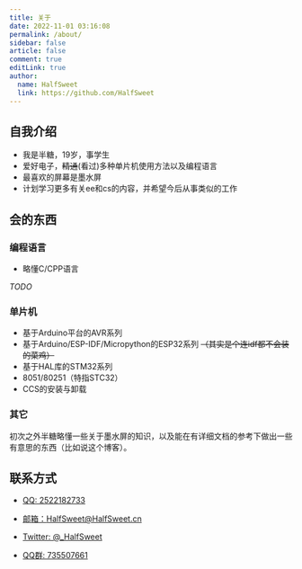 ```yaml
---
title: 关于
date: 2022-11-01 03:16:08
permalink: /about/
sidebar: false
article: false
comment: true
editLink: true
author:
  name: HalfSweet
  link: https://github.com/HalfSweet
---
```


## 自我介绍
* 我是半糖，19岁，事学生
* 爱好电子，~~精通~~(看过)多种单片机使用方法以及编程语言
* 最喜欢的屏幕是墨水屏
* 计划学习更多有关ee和cs的内容，并希望今后从事类似的工作

## 会的东西

### 编程语言
* 略懂C/CPP语言

_TODO_

### 单片机
* 基于Arduino平台的AVR系列
* 基于Arduino/ESP-IDF/Micropython的ESP32系列 ~~（其实是个连idf都不会装的菜鸡）~~
* 基于HAL库的STM32系列
* 8051/80251（特指STC32）
* CCS的安装与卸载

### 其它
初次之外半糖略懂一些关于墨水屏的知识，以及能在有详细文档的参考下做出一些有意思的东西（比如说这个博客）。

## 联系方式
* [QQ: 2522182733](http://wpa.qq.com/msgrd?v=3&uin=2522182733&site=qq&menu=yes)

* <a href="mailto:HalfSweet@HalfSweet.cn">邮箱：HalfSweet@HalfSweet.cn</a>

* [Twitter: @_HalfSweet](https://twitter.com/_HalfSweet)
* [QQ群: 735507661](https://qm.qq.com/cgi-bin/qm/qr?k=amdAg-RMK5iqiyz_UqimPkSP2XXfyA6A&jump_from=webapi&authKey=0L4iDTazDQq1JYbmw+aed8sn4cRexKZILVWHvVr71GdBTxTrG7mDfnRd1+d/IkOU)